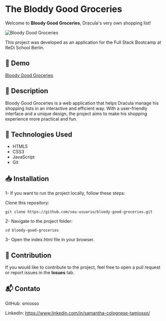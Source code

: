 # The Bloddy Good Groceries

Welcome to **Bloody Good Groceries**, Dracula's very own shopping list!

![Bloody Good Groceries](https://smiosso.github.io/bloody-good-groceries/conver.png)


This project was developed as an application for the Full Stack Bootcamp at ReDi School Berlin.

## 🔗 Demo

[Bloody Good Groceries](https://smiosso.github.io/bloody-good-groceries/)

## 📌 Description

Bloody Good Groceries is a web application that helps Dracula manage his shopping lists in an interactive and efficient way. With a user-friendly interface and a unique design, the project aims to make his shopping experience more practical and fun.

## 🚀 Technologies Used

- HTML5
- CSS3
- JavaScript
- Git

## 📥 Installation

1- If you want to run the project locally, follow these steps:

Clone this repository:

```git clone https://github.com/seu-usuario/bloody-good-groceries.git```

2- Navigate to the project folder:

```cd bloody-good-groceries```

3- Open the index.html file in your browser.

## 📌 Contribution

If you would like to contribute to the project, feel free to open a pull request or report issues in the **Issues** tab.

## 📬 Contato

GitHub: smiosso

LinkedIn: https://www.linkedin.com/in/samantha-colognese-tamiosso/

